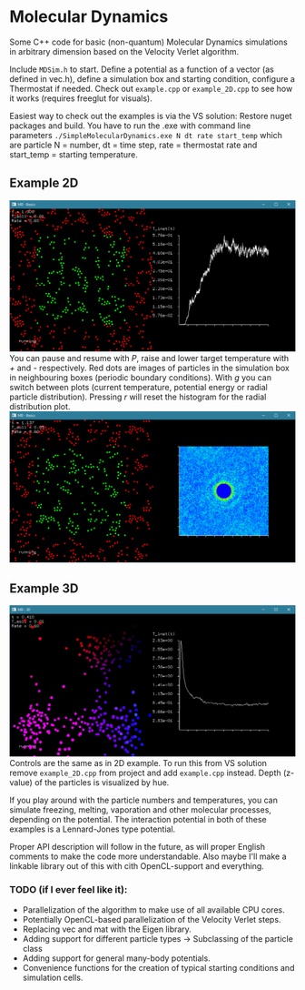 # Molecular Dynamics
Some C++ code for basic (non-quantum) Molecular Dynamics simulations in arbitrary dimension based on the Velocity Verlet algorithm.

Include `MDSim.h` to start. Define a potential as a function of a vector (as defined in vec.h), define a simulation box and starting condition, configure a Thermostat if needed. Check out `example.cpp` or `example_2D.cpp` to see how it works (requires freeglut for visuals).

Easiest way to check out the examples is via the VS solution: Restore nuget packages and build. You have to run the .exe with command line parameters `./SimpleMolecularDynamics.exe N dt rate start_temp` which are particle N = number, dt = time step, rate = thermostat rate and start_temp = starting temperature.

## Example 2D
![Screen2D](./screen2D.png)
You can pause and resume with *P*, raise and lower target temperature with *+* and *-* respectively. Red dots are images of particles in the simulation box in neighbouring boxes (periodic boundary conditions). With *g* you can switch between plots (current temperature, potential energy or radial particle distribution). Pressing *r* will reset the histogram for the radial distribution plot.
![Screen2D_radial](./screen2D_radial.png)

## Example 3D
![Screen3D](./screen3D.png)
Controls are the same as in 2D example. To run this from VS solution remove `example_2D.cpp` from project and add `example.cpp` instead. Depth (z-value) of the particles is visualized by hue.

If you play around with the particle numbers and temperatures, you can simulate freezing, melting, vaporation and other molecular processes, depending on the potential. The interaction potential in both of these examples is a Lennard-Jones type potential.

Proper API description will follow in the future, as will proper English comments to make the code more understandable. Also maybe I'll make a linkable library out of this with cith OpenCL-support and everything.

### TODO (if I ever feel like it):
- Parallelization of the algorithm to make use of all available CPU cores.
- Potentially OpenCL-based parallelization of the Velocity Verlet steps.
- Replacing vec and mat with the Eigen library.
- Adding support for different particle types -> Subclassing of the particle class
- Adding support for general many-body potentials.
- Convenience functions for the creation of typical starting conditions and simulation cells.
